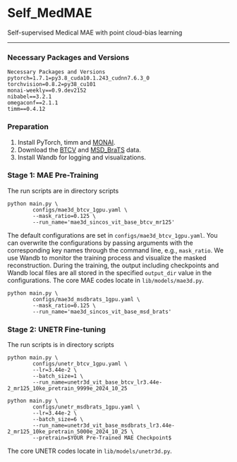 # Self_MedMAE
Self-supervised Medical MAE with point cloud-bias learning




---
### Necessary Packages and Versions
```
Necessary Packages and Versions
pytorch=1.7.1=py3.8_cuda10.1.243_cudnn7.6.3_0
torchvision=0.8.2=py38_cu101
monai-weekly==0.9.dev2152
nibabel==3.2.1
omegaconf==2.1.1
timm==0.4.12
```

### Preparation

1. Install PyTorch, timm and [MONAI](https://monai.io/index.html).
3. Download the [BTCV](https://www.synapse.org/#!Synapse:syn3193805/wiki/217752) and [MSD_BraTS](http://medicaldecathlon.com/) data.
4. Install Wandb for logging and visualizations.


### Stage 1: MAE Pre-Training
The run scripts are in directory scripts
```
python main.py \
        configs/mae3d_btcv_1gpu.yaml \
        --mask_ratio=0.125 \
        --run_name='mae3d_sincos_vit_base_btcv_mr125'
```
The default configurations are set in `configs/mae3d_btcv_1gpu.yaml`. You can overwrite the configurations by passing arguments with the corresponding key names through the command line, e.g., `mask_ratio`. We use Wandb to monitor the training process and visualize the masked reconstruction. During the training, the output including checkpoints and Wandb local files are all stored in the specified `output_dir` value in the configurations.
The core MAE codes locate in `lib/models/mae3d.py`.

```
python main.py \
        configs/mae3d_msdbrats_1gpu.yaml \
        --mask_ratio=0.125 \
        --run_name='mae3d_sincos_vit_base_msd_brats'
```

### Stage 2: UNETR Fine-tuning
The run scripts is in directory scripts
```
python main.py \
        configs/unetr_btcv_1gpu.yaml \
        --lr=3.44e-2 \
        --batch_size=1 \
        --run_name=unetr3d_vit_base_btcv_lr3.44e-2_mr125_10ke_pretrain_9999e_2024_10_25

```

```
python main.py \
        configs/unetr_msdbrats_1gpu.yaml \
        --lr=3.44e-2 \
        --batch_size=6 \
        --run_name=unetr3d_vit_base_msdbrats_lr3.44e-2_mr125_10ke_pretrain_5000e_2024_10_25 \
        --pretrain=$YOUR Pre-Trained MAE Checkpoint$
```
The core UNETR codes locate in `lib/models/unetr3d.py`.
